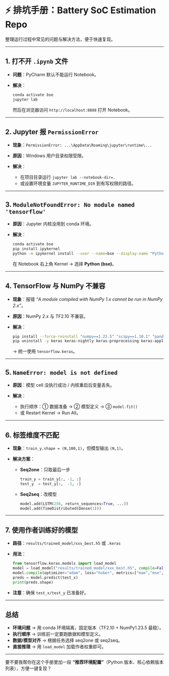 # ⚡ 排坑手册：Battery SoC Estimation Repo

整理运行过程中常见的问题与解决方法，便于快速复现。

---

## 1. 打不开 `.ipynb` 文件

* **问题**：PyCharm 默认不能运行 Notebook。
* **解决**：

  ```bash
  conda activate bse
  jupyter lab
  ```

  然后在浏览器访问 `http://localhost:8888` 打开 Notebook。

---

## 2. Jupyter 报 `PermissionError`

* **现象**：`PermissionError: ...\AppData\Roaming\jupyter\runtime\...`
* **原因**：Windows 用户目录权限受限。
* **解决**：

  * 在项目目录运行 `jupyter lab --notebook-dir=.`
  * 或设置环境变量 `JUPYTER_RUNTIME_DIR` 到有写权限的路径。

---

## 3. `ModuleNotFoundError: No module named 'tensorflow'`

* **原因**：Jupyter 内核没用到 conda 环境。
* **解决**：

  ```bash
  conda activate bse
  pip install ipykernel
  python -m ipykernel install --user --name=bse --display-name "Python (bse)"
  ```

  在 Notebook 右上角 Kernel → 选择 **Python (bse)**。

---

## 4. TensorFlow 与 NumPy 不兼容

* **现象**：报错 *“A module compiled with NumPy 1.x cannot be run in NumPy 2.x”*。
* **原因**：NumPy 2.x 与 TF2.10 不兼容。
* **解决**：

  ```bash
  pip install --force-reinstall "numpy==1.23.5" "scipy==1.10.1" "pandas==1.5.3" "tensorflow==2.10.1"
  pip uninstall -y keras keras-nightly keras-preprocessing keras-applications
  ```

  → 统一使用 `tensorflow.keras`。

---

## 5. `NameError: model is not defined`

* **原因**：模型 cell 没执行成功 / 内核重启后变量丢失。
* **解决**：

  * 执行顺序：① 数据准备 → ② 模型定义 → ③ `model.fit()`
  * 或 Restart Kernel → Run All。

---

## 6. 标签维度不匹配

* **现象**：`train_y.shape = (N,100,1)`，但模型输出 `(N,1)`。
* **解决方案**：

  * **Seq2one**：只取最后一步

    ```python
    train_y = train_y[:, -1, :]
    test_y  = test_y[:,  -1, :]
    ```
  * **Seq2seq**：改模型

    ```python
    model.add(LSTM(256, return_sequences=True, ...))
    model.add(TimeDistributed(Dense(1)))
    ```

---

## 7. 使用作者训练好的模型

* **路径**：`results/trained_model/xxx_best.h5` 或 `.keras`
* **用法**：

  ```python
  from tensorflow.keras.models import load_model
  model = load_model("results/trained_model/xxx_best.h5", compile=False)
  model.compile(optimizer="adam", loss="huber", metrics=["mae","mse","mape"])
  preds = model.predict(test_x)
  print(preds.shape)
  ```
* **注意**：确保 `test_x/test_y` 已准备好。

---

## 总结

* **环境问题** → 用 conda 环境隔离，固定版本（TF2.10 + NumPy1.23.5 最稳）。
* **执行顺序** → 训练前一定要跑数据和模型定义。
* **数据/模型对齐** → 根据任务选择 seq2one 或 seq2seq。
* **直接推理** → 用 `load_model` 加载作者权重即可。

---

要不要我帮你在这个手册里加一段 **“推荐环境配置”**（Python 版本、核心依赖版本列表），方便一键复现？

